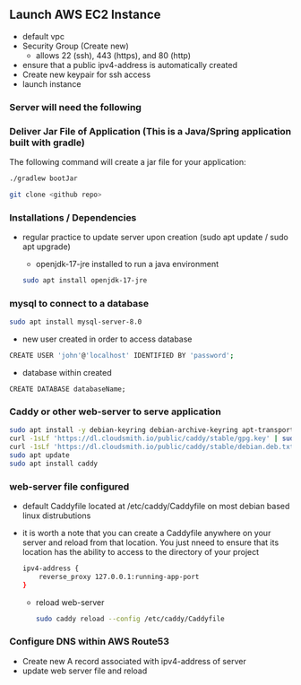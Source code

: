 ## Launch AWS EC2 Instance
- default vpc
- Security Group (Create new)
  - allows 22 (ssh), 443 (https), and 80 (http)
- ensure that a public ipv4-address is automatically created
- Create new keypair for ssh access
- launch instance

### Server will need the following

### Deliver Jar File of Application (This is a Java/Spring application built with gradle)

The following command will create a jar file for your application:

```bash
./gradlew bootJar
```

```bash
git clone <github repo>
```

### Installations / Dependencies

- regular practice to update server upon creation (sudo apt update / sudo apt upgrade)

  - openjdk-17-jre installed to run a java environment

  ```bash
  sudo apt install openjdk-17-jre
  ```

### mysql to connect to a database

```bash
sudo apt install mysql-server-8.0
```

  - new user created in order to access database

  ```bash
  CREATE USER 'john'@'localhost' IDENTIFIED BY 'password';
  ```

  - database within created

  ```mysql
  CREATE DATABASE databaseName;
  ```

### Caddy or other web-server to serve application

```bash
sudo apt install -y debian-keyring debian-archive-keyring apt-transport-https
curl -1sLf 'https://dl.cloudsmith.io/public/caddy/stable/gpg.key' | sudo gpg --dearmor -o /usr/share/keyrings/caddy-stable-archive-keyring.gpg
curl -1sLf 'https://dl.cloudsmith.io/public/caddy/stable/debian.deb.txt' | sudo tee /etc/apt/sources.list.d/caddy-stable.list
sudo apt update
sudo apt install caddy
```

### web-server file configured
- default Caddyfile located at /etc/caddy/Caddyfile on most debian based linux distrubutions
- it is worth a note that you can create a Caddyfile anywhere on your server and reload from that location. You just nneed to ensure that its location has the ability to access to the directory of your project

  ```bash
  ipv4-address {
      reverse_proxy 127.0.0.1:running-app-port
  }
  ```

  - reload web-server
    ```bash
    sudo caddy reload --config /etc/caddy/Caddyfile
    ```

### Configure DNS within AWS Route53

- Create new A record associated with ipv4-address of server
- update web server file and reload